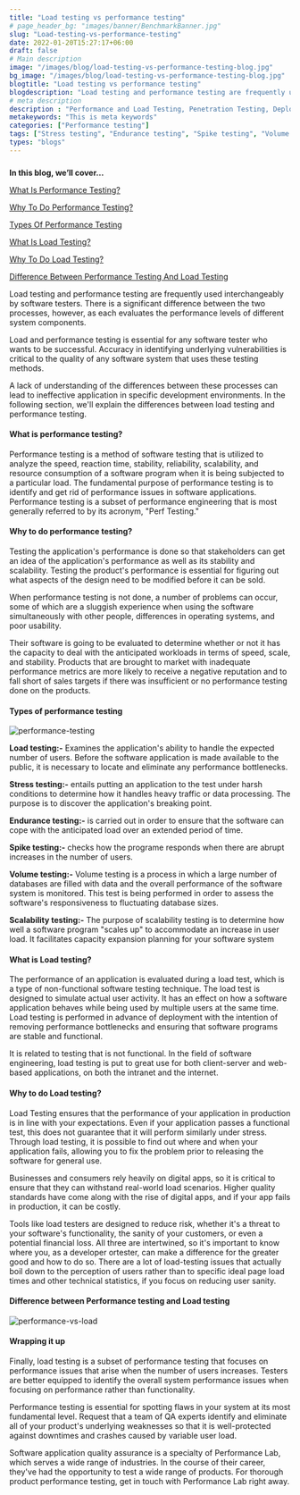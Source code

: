 ```yaml
---
title: "Load testing vs performance testing"
# page_header_bg: "images/banner/BenchmarkBanner.jpg"
slug: "Load-testing-vs-performance-testing"
date: 2022-01-20T15:27:17+06:00
draft: false
# Main description
image: "/images/blog/load-testing-vs-performance-testing-blog.jpg"
bg_image: "/images/blog/load-testing-vs-performance-testing-blog.jpg"
blogtitle: "Load testing vs performance testing"
blogdescription: "Load testing and performance testing are frequently used interchangeably by software testers. There is a significant difference..."
# meta description
description : "Performance and Load Testing, Penetration Testing, Deployment Architecture Review, Static Code Analysis"
metakeywords: "This is meta keywords"
categories: ["Performance testing"]
tags: ["Stress testing", "Endurance testing", "Spike testing", "Volume testing", "Scalability testing"]
types: "blogs"
---
```



###

**In this blog, we’ll cover…**

[What Is Performance Testing?](#what-is-performance-testing)

[Why To Do Performance Testing?](#why-to-do-performance-testing)

[Types Of Performance Testing](#types-of-performance-testing)

[What Is Load Testing?](#what-is-load-testing)

[Why To Do Load Testing?](#why-to-do-load-testing)

[Difference Between Performance Testing And Load Testing](#difference-between-performance-testing-and-load-testing)

Load testing and performance testing are frequently used interchangeably by software testers.
There is a significant difference between the two processes, however, as each evaluates the
performance levels of different system components.

Load and performance testing is essential for any software tester who wants to be successful.
Accuracy in identifying underlying vulnerabilities is critical to the quality of any software system
that uses these testing methods.

A lack of understanding of the differences between these processes can lead to ineffective
application in specific development environments. In the following section, we'll explain the
differences between load testing and performance testing.

#### What is performance testing? ####

Performance testing is a method of software testing that is utilized to analyze the speed,
reaction time, stability, reliability, scalability, and resource consumption of a software program
when it is being subjected to a particular load. The fundamental purpose of performance testing
is to identify and get rid of performance issues in software applications. Performance testing is a
subset of performance engineering that is most generally referred to by its acronym, "Perf
Testing."

#### Why to do performance testing? ####

Testing the application's performance is done so that stakeholders can get an idea of the
application's performance as well as its stability and scalability. Testing the product's
performance is essential for figuring out what aspects of the design need to be modified before
it can be sold.

When performance testing is not done, a number of problems can occur, some of which are a
sluggish experience when using the software simultaneously with other people, differences in
operating systems, and poor usability.

Their software is going to be evaluated to determine whether or not it has the capacity to deal
with the anticipated workloads in terms of speed, scale, and stability. Products that are brought
to market with inadequate performance metrics are more likely to receive a negative reputation
and to fall short of sales targets if there was insufficient or no performance testing done on the
products.

#### Types of performance testing ####

![performance-testing](/images/blog/performance-testing.JPG)

**Load testing:-** Examines the application's ability to handle the expected number of users. Before
the software application is made available to the public, it is necessary to locate and eliminate
any performance bottlenecks.

**Stress testing:-** entails putting an application to the test under harsh conditions to determine
how it handles heavy traffic or data processing. The purpose is to discover the application's
breaking point.

**Endurance testing:-** is carried out in order to ensure that the software can cope with the
anticipated load over an extended period of time.

**Spike testing:-** checks how the programe responds when there are abrupt increases in the
number of users.

**Volume testing:-** Volume testing is a process in which a large number of databases are filled
with data and the overall performance of the software system is monitored. This test is being
performed in order to assess the software's responsiveness to fluctuating database sizes.

**Scalability testing:-** The purpose of scalability testing is to determine how well a software
program "scales up" to accommodate an increase in user load. It facilitates capacity expansion
planning for your software system

#### What is Load testing? ####

The performance of an application is evaluated during a load test, which is a type of
non-functional software testing technique. The load test is designed to simulate actual user
activity. It has an effect on how a software application behaves while being used by multiple
users at the same time. Load testing is performed in advance of deployment with the intention
of removing performance bottlenecks and ensuring that software programs are stable and
functional.

It is related to testing that is not functional. In the field of software engineering, load testing is
put to great use for both client-server and web-based applications, on both the intranet and the
internet.

#### Why to do Load testing? ####

Load Testing ensures that the performance of your application in production is in line with your
expectations. Even if your application passes a functional test, this does not guarantee that it
will perform similarly under stress. Through load testing, it is possible to find out where and
when your application fails, allowing you to fix the problem prior to releasing the software for
general use.

Businesses and consumers rely heavily on digital apps, so it is critical to ensure that they can
withstand real-world load scenarios. Higher quality standards have come along with the rise of
digital apps, and if your app fails in production, it can be costly.

Tools like load testers are designed to reduce risk, whether it's a threat to your software's
functionality, the sanity of your customers, or even a potential financial loss. All three are
intertwined, so it's important to know where you, as a developer ortester, can make a difference
for the greater good and how to do so. There are a lot of load-testing issues that actually boil
down to the perception of users rather than to specific ideal page load times and other
technical statistics, if you focus on reducing user sanity.

#### Difference between Performance testing and Load testing ####

![performance-vs-load](/images/blog/performance-vs-load.JPG)

#### Wrapping it up ####

Finally, load testing is a subset of performance testing that focuses on performance issues that
arise when the number of users increases. Testers are better equipped to identify the overall
system performance issues when focusing on performance rather than functionality.

Performance testing is essential for spotting flaws in your system at its most fundamental level.
Request that a team of QA experts identify and eliminate all of your product's underlying
weaknesses so that it is well-protected against downtimes and crashes caused by variable user
load.

Software application quality assurance is a specialty of Performance Lab, which serves a wide
range of industries. In the course of their career, they've had the opportunity to test a wide
range of products. For thorough product performance testing, get in touch with Performance
Lab right away.


###
